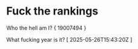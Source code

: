 # Fuck the rankings

Who the hell am I?
{ 19007494 }

What fucking year is it?
[ 2025-05-26T15:43:20Z ]
